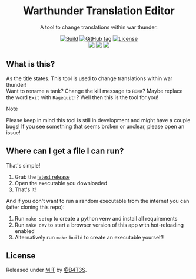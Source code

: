 <div align="center">

# Warthunder Translation Editor

A tool to change translations within war thunder.

[![Build](https://github.com/B4T3S/Warthunder-Translation-Editor/actions/workflows/pyinstaller.yml/badge.svg)](https://github.com/B4T3S/Warthunder-Translation-Editor/actions/workflows/pyinstaller.yml)
[![GitHub tag](https://img.shields.io/github/tag/B4T3S/Warthunder-Translation-Editor?include_prereleases=&sort=semver&color=blue)](https://github.com/B4T3S/Warthunder-Translation-Editor/releases/)
[![License](https://img.shields.io/badge/License-MIT-blue)](#license)
<br/>
<a href="https://discord.gg/6qd3SkP6Ch" target="_blank"><img src="https://img.shields.io/discord/931137677695266856?label=Support Server&logo=Discord"></img></a>
<a href="https://www.paypal.com/paypalme/floriancegledi" target="_blank"><img src="https://img.shields.io/badge/PayPal-Support%20me%3F-blue"></img></a>
<a href="https://www.patreon.com/bates" target="_blank"><img src="https://img.shields.io/badge/Patreon-Support%20me%3F-f96854"></img></a>

</div>

## What is this?

As the title states. This tool is used to change translations within war thunder!<br>
Want to rename a tank? Change the kill message to `BONK`? Maybe replace the word `Exit` with `Ragequit!`? Well then this is the tool for you!

> [!NOTE]
> Please keep in mind this tool is still in development and might have a couple bugs!
> If you see something that seems broken or unclear, please open an issue!

## Where can I get a file I can run?

That's simple!

1. Grab the [latest release](https://github.com/B4T3S/Warthunder-Translation-Editor/releases/)
2. Open the executable you downloaded
3. That's it!

And if you don't want to run a random executable from the internet you can (after cloning this repo):

1. Run `make setup` to create a python venv and install all requirements
2. Run `make dev` to start a browser version of this app with hot-reloading enabled
3. Alternatively run `make build` to create an executable yourself!

## License

Released under [MIT](/LICENSE) by [@B4T3S](https://github.com/B4T3S).
